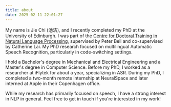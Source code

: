 ```yaml
---
title: about
date: 2025-02-11 22:01:27
---
```


My name is Jie Chi (池洁), and I recently completed my PhD at the University of Edinburgh. I was part of the [Centre for Doctoral Training in Natural Language Processing](https://web.inf.ed.ac.uk/cdt/natural-language-processing), supervised by Peter Bell and co-supervised by Catherine Lai. My PhD research focused on multilingual Automatic Speech Recognition, particularly in code-switching settings.

I hold a Bachelor's degree in Mechanical and Electrical Engineering and a Master's degree in Computer Science. Before my PhD, I worked as a researcher at iFlytek for about a year, specializing in ASR. During my PhD, I completed a two-month remote internship at NeuralSpace and later interned at Apple in their Copenhagen office.

While my research has primarily focused on speech, I have a strong interest in NLP in general. Feel free to get in touch if you're interested in my work!